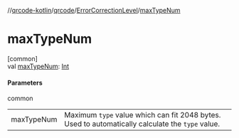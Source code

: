 //[qrcode-kotlin](../../../index.md)/[qrcode](../index.md)/[ErrorCorrectionLevel](index.md)/[maxTypeNum](max-type-num.md)

# maxTypeNum

[common]\
val [maxTypeNum](max-type-num.md): [Int](https://kotlinlang.org/api/latest/jvm/stdlib/kotlin/-int/index.html)

#### Parameters

common

| | |
|---|---|
| maxTypeNum | Maximum `type` value which can fit 2048 bytes. Used to automatically calculate the `type` value. |
